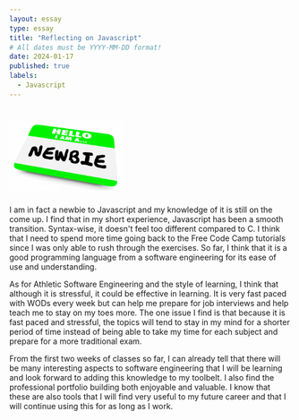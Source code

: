 ```yaml
---
layout: essay
type: essay
title: "Reflecting on Javascript"
# All dates must be YYYY-MM-DD format!
date: 2024-01-17
published: true
labels:
  - Javascript
---
```


# <img width="200px" class="rounded float-start pe-4" src="../img/ICS314/HELLOIMNEWBIE.jpg">

I am in fact a newbie to Javascript and my knowledge of it is still on the come up. I find that in my short experience, Javascript has been a smooth transition. Syntax-wise, it doesn't feel too different compared to C. I think that I need to spend more time going back to the Free Code Camp tutorials since I was only able to rush through the exercises. So far, I think that it is a good programming language from a software engineering for its ease of use and understanding.

As for Athletic Software Engineering and the style of learning, I think that although it is stressful, it could be effective in learning. It is very fast paced with WODs every week but can help me prepare for job interviews and help teach me to stay on my toes more. The one issue I find is that because it is fast paced and stressful, the topics will tend to stay in my mind for a shorter period of time instead of being able to take my time for each subject and prepare for a more traditional exam.

From the first two weeks of classes so far, I can already tell that there will be many interesting aspects to software engineering that I will be learning and look forward to adding this knowledge to my toolbelt. I also find the professional portfolio building both enjoyable and valuable. I know that these are also tools that I will find very useful to my future career and that I will continue using this for as long as I work.

